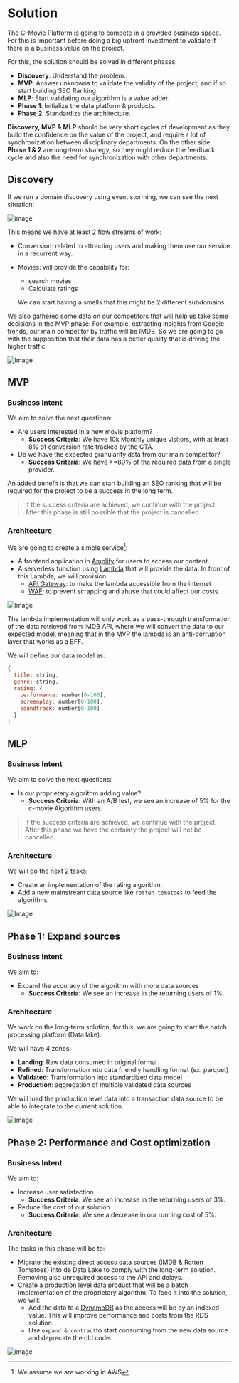 # Solution

The C-Movie Platform is going to compete in a crowded business space. For this is important before doing a big upfront investment to validate if there is a business value on the project. 

For this, the solution should be solved in different phases:
- **Discovery**: Understand the problem.
- **MVP**: Answer unknowns to validate the validity of the project, and if so start building SEO Ranking.
- **MLP**: Start validating our algorithm is a value adder.
- **Phase 1**: Initialize the data platform & products.
- **Phase 2**: Standardize the architecture.

**Discovery, MVP & MLP** should be very short cycles of development as they build the confidence on the value of the project, and require a lot of synchronization between disciplinary departments. On the other side, **Phase 1 & 2** are long-term strategy, so they might reduce the feedback cycle and also the need for synchronization with other departments.

## Discovery

If we run a domain discovery using event storming, we can see the next situation:

![image](https://github.com/kanekotic/C-Movie/assets/3071208/05086a9e-3861-47e6-850e-b5ae083db6e1)

This means we have at least 2 flow streams of work:
- Conversion: related to attracting users and making them use our service in a recurrent way.
- Movies: will provide the capability for:
  - search movies
  - Calculate ratings
  
  We can start having a smells that this might be 2 different subdomains.

We also gathered some data on our competitors that will help us take some decisions in the MVP phase. For example, extracting insights from Google trends, our main competitor by traffic will be IMDB. So we are going to go with the supposition that their data has a better quality that is driving the higher traffic.

![Image](https://github.com/kanekotic/C-Movie/assets/3071208/b969786f-b54c-47f3-8e36-cfd630bf5157)

## MVP

### Business Intent

We aim to solve the next questions:
- Are users interested in a new movie platform?
  - **Success Criteria**: We have 10k Monthly unique visitors, with at least 8% of conversion rate tracked by the CTA.
- Do we have the expected granularity data from our main competitor?
   - **Success Criteria**: We have >=80% of the required data from a single provider.

An added benefit is that we can start building an SEO ranking that will be required for the project to be a success in the long term.

> If the success criteria are achieved, we continue with the project.
> After this phase is still possible that the project is cancelled.

### Architecture

We are going to create a simple service[^1]:
- A frontend application in [Amplify](https://aws.amazon.com/es/amplify/) for users to access our content.
- A serverless function using [Lambda](https://aws.amazon.com/es/lambda/) that will provide the data. In front of this Lambda, we will provision:
    - [API Gateway](https://aws.amazon.com/es/api-gateway/): to make the lambda accessible from the internet
    - [WAF](https://aws.amazon.com/es/waf/): to prevent scrapping and abuse that could affect our costs.

![Image](https://github.com/kanekotic/C-Movie/assets/3071208/0cf3d4b8-7a2a-46b7-bf61-52eb773298ea)

The lambda implementation will only work as a pass-through transformation of the data retrieved from IMDB API, where we will convert the data to our expected model, meaning that in the MVP the lambda is an anti-corruption layer that works as a BFF.

We will define our data model as:
```js
{
  title: string,
  genre: string,
  rating: {
    performance: number[0-100],
    screenplay: number[0-100],
    soundtrack: number[0-100]
  }
}
```

## MLP 

### Business Intent

We aim to solve the next questions:
- Is our proprietary algorithm adding value?
  - **Success Criteria**: With an A/B test, we see an increase of 5% for the c-movie Algorithm users.

> If the success criteria are achieved, we continue with the project.
> After this phase we have the certainty the project will not be cancelled.

### Architecture

We will do the next 2 tasks: 
- Create an implementation of the rating algorithm. 
- Add a new mainstream data source like `rotten tomatoes` to feed the algorithm. 

![Image](https://github.com/kanekotic/C-Movie/assets/3071208/cb5694ea-c9d8-44b2-94db-d6e4101a6d27)


## Phase 1: Expand sources

### Business Intent

We aim to:
- Expand the accuracy of the algorithm with more data sources
  - **Success Criteria**: We see an increase in the returning users of 1%.

### Architecture

We work on the long-term solution, for this, we are going to start the batch processing platform (Data lake). 

We will have 4 zones:
- **Landing**: Raw data consumed in original format
- **Refined**: Transformation into data friendly handling format (ex. parquet)
- **Validated**: Transformation into standardized data model
- **Production**: aggregation of multiple validated data sources

We will load the production level data into a transaction data source to be able to integrate to the current solution.

![Image](https://github.com/kanekotic/C-Movie/assets/3071208/60ad30b8-3036-47bf-be8f-11a383f7e815)

## Phase 2: Performance and Cost optimization

### Business Intent

We aim to:
- Increase user satisfaction
  - **Success Criteria**: We see an increase in the returning users of 3%.
- Reduce the cost of our solution
  - **Success Criteria**: We see a decrease in our running cost of 5%.

### Architecture

The tasks in this phase will be to:
- Migrate the existing direct access data sources (IMDB & Rotten Tomatoes) into de Data Lake to comply with the long-term solution. Removing also unrequired access to the API and delays.
- Create a production level data product that will be a batch implementation of the proprietary algorithm. To feed it into the solution, we will:
  - Add the data to a [DynamoDB](https://aws.amazon.com/es/dynamodb/) as the access will be by an indexed value. This will improve performance and costs from the RDS solution.
  - Use `expand & contract`to start consuming from the new data source and deprecate the old code.

![image](https://github.com/kanekotic/C-Movie/assets/3071208/6a3421a2-7587-464c-be26-a2f4995c35d6)


[^1]: We assume we are working in AWS
